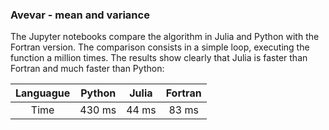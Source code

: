 ### Avevar - mean and variance

The Jupyter notebooks compare the algorithm in Julia and Python with the Fortran version. The comparison consists in a simple loop, executing the function a million times. The results show clearly that Julia is faster than Fortran and much faster than Python:

| Languague | Python | Julia | Fortran |
| :---: | :---: | :---: | :---: |
| Time | 430 ms | 44 ms | 83 ms |
